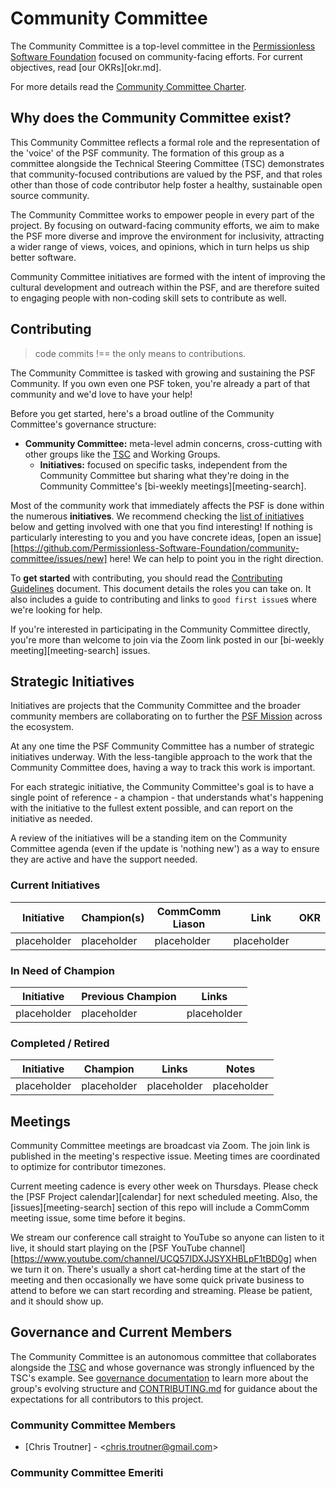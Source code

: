 # Community Committee

The Community Committee is a top-level committee in the [Permissionless Software Foundation](https://PSFoundation.cash) focused on community-facing efforts. For current objectives, read [our OKRs][okr.md].

For more details read the [Community Committee Charter](./community-committee-charter.md).

## Why does the Community Committee exist?

This Community Committee reflects a formal role and the representation of the 'voice' of the PSF community. The formation of this group as a committee alongside the Technical Steering Committee (TSC) demonstrates that community-focused contributions are valued by the PSF, and that roles other than those of code contributor help foster a healthy, sustainable open source community.

The Community Committee works to empower people in every part of the project. By focusing on outward-facing community efforts, we aim to make the PSF more diverse and improve the environment for inclusivity, attracting a wider range of views, voices, and opinions, which in turn helps us ship better software.

Community Committee initiatives are formed with the intent of improving the cultural development and outreach within the PSF, and are therefore suited to engaging people with non-coding skill sets to contribute as well.

## Contributing
> code commits !== the only means to contributions.

The Community Committee is tasked with growing and sustaining the PSF Community. If you own even one PSF token, you're already a part of that community and we'd love to have your help!

Before you get started, here's a broad outline of the Community Committee's governance structure:

- **Community Committee:** meta-level admin concerns, cross-cutting with other groups like the [TSC](https://github.com/Permissionless-Software-Foundation/TSC) and Working Groups.
  - **Initiatives:** focused on specific tasks, independent from the Community Committee but sharing what they're doing in the Community Committee's [bi-weekly meetings][meeting-search].

Most of the community work that immediately affects the PSF is done within the numerous **initiatives**. We recommend checking the [list of initiatives](#strategic-initiatives) below and getting involved with one that you find interesting! If nothing is particularly interesting to you and you have concrete ideas, [open an issue][https://github.com/Permissionless-Software-Foundation/community-committee/issues/new] here! We can help to point you in the right direction.

To **get started** with contributing, you should read the [Contributing Guidelines](./CONTRIBUTING.md) document. This document details the roles you can take on. It also includes a guide to contributing and links to `good first issue`s where we're looking for help.

If you're interested in participating in the Community Committee directly, you're more than welcome to join via the Zoom link posted in our [bi-weekly meeting][meeting-search] issues.

## Strategic Initiatives

Initiatives are projects that the Community Committee and the broader community members are collaborating on to further the [PSF Mission](https://psfoundation.cash/biz-plan/business-plan#mission) across the ecosystem.

At any one time the PSF Community Committee has a number of strategic initiatives underway. With the less-tangible approach to the work that the Community Committee does, having a way to track this work is important.

For each strategic initiative, the Community Committee's goal is to have a single point of reference - a champion - that understands what's happening with the initiative to the fullest extent possible, and can report on the initiative as needed.

A review of the initiatives will be a standing item on the Community Committee agenda (even if the update is 'nothing new') as a way to ensure they are active and have the support needed.

### Current Initiatives

|       Initiative        |          Champion(s)          | CommComm Liason |              Link               |                 OKR                 |
| ----------------------- | ----------------------------- | --------------- | ------------------------------- | ----------------------------------- |
| placeholder                   | placeholder                  |  placeholder        | placeholder                   |                                     |


### In Need of Champion

| Initiative                | Previous Champion | Links                                                      |
|---------------------------|------------------ |------------------------------------------------------------|
| placeholder              | placeholder    | placeholder    |



### Completed / Retired

| Initiative                | Champion        | Links                           | Notes                                                 |
|---------------------------|-----------------|---------------------------------|-------------------------------------------------------|
| placeholder                    | placeholder    | placeholder                 | placeholder  |

## Meetings

Community Committee meetings are broadcast via Zoom. The join link is published in the meeting's respective issue. Meeting times are coordinated to optimize for contributor timezones.

Current meeting cadence is every other week on Thursdays.  Please check the [PSF Project calendar][calendar] for next scheduled meeting.  Also, the [issues][meeting-search] section of this repo will include a CommComm meeting issue, some time before it begins.

We stream our conference call straight to YouTube so anyone can listen to it live, it should start playing on the [PSF YouTube channel][https://www.youtube.com/channel/UCQ57IDXJJSYXHBLpF1tBD0g] when we turn it on. There's usually a short cat-herding time at the start of the meeting and then occasionally we have some quick private business to attend to before we can start recording and streaming. Please be patient, and it should show up.

## Governance and Current Members

The Community Committee is an autonomous committee that collaborates alongside the [TSC](https://github.com/Permissionless-Software-Foundation/TSC) and whose governance was strongly influenced by the TSC's example. See [governance documentation](./governance) to learn more about the group's evolving structure and [CONTRIBUTING.md](./CONTRIBUTING.md) for guidance about the expectations for all contributors to this project.

### Community Committee Members
* [Chris Troutner] - &lt;chris.troutner@gmail.com&gt;


### Community Committee Emeriti
